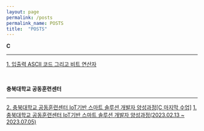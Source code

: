```yaml
---
layout: page
permalink: /posts
permalink_name: POSTS
title:  "POSTS"
---
```


**C**

---
<a class="post_link" href="/C/1">1. 입출력 ASCII 코드 그리고 비트 연산자</a>

<br>

**충북대학교 공동훈련센터**

---
<a class="post_link" href="/chungbuk_univ/2">2. 충북대학교 공동훈련센터 IoT기반 스마트 솔루션 개발자 양성과정[C 마지막 수업]</a>
<a class="post_link" href="/chungbuk_univ/1">1. 충북대학교 공동훈련센터 IoT기반 스마트 솔루션 개발자 양성과정(2023.02.13 ~ 2023.07.05)</a>
